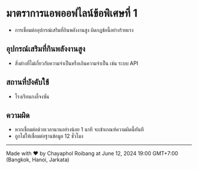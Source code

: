 # มาตราการแอพออฟไลน์ข้อพิเศษที่ 1
- การเชื่อมต่ออุปกรณ์เสริมที่กินพลังงานสูง ผิดกฎข้อนี้อย่างร้ายแรง
## อุปกรณ์เสริมที่กินพลังงานสูง
- สิ่งต่างที่ไม่เกี่ยวกับความจำเป็นหรือเกินความจำเป็น เช่น ระบบ API
## สถานที่บังคับใช้
- โรงเรียนกงลี้จงซัน
## ความผิด
- หากเชื่อมต่อด้วยเวลานานอย่างน้อย 1 นาที จะเข้าเกณฑ์ความผิดนี้ทันที
- ถูกไม่ให้เชื่อมต่อฐานข้อมูล 12 ชั่วโมง
---
Made with ❤️ by Chayaphol Roibang at June 12, 2024 19:00 GMT+7:00 (Bangkok, Hanoi, Jarkata)
